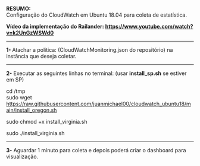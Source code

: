 <b>RESUMO:</b><br>Configuração do CloudWatch em Ubuntu 18.04 para coleta de estatística.

<b>Vídeo da implementação do Railander: https://www.youtube.com/watch?v=k2UnGzWSWd0</b>

------------------------------------------------------------------------------

<b>1- </b>Atachar a politica: (CloudWatchMonitoring.json do repositório) na instância que deseja coletar.

------------------------------------------------------------------------------

<b>2-</b> Executar as seguintes linhas no terminal: (usar <b>install_sp.sh</b> se estiver em SP)

cd /tmp<br>
sudo wget https://raw.githubusercontent.com/juanmichael00/cloudwatch_ubuntu18/main/install_oregon.sh<br>

sudo chmod +x install_virginia.sh<br>

sudo ./install_virginia.sh<br>

------------------------------------------------------------------------------

<b>3-</b> Aguardar 1 minuto para coleta e depois poderá criar o dashboard para visualização.
